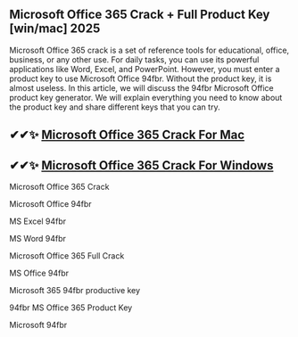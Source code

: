 ## Microsoft Office 365 Crack + Full Product Key [win/mac] 2025
Microsoft Office 365 crack is a set of reference tools for educational, office, business, or any other use. For daily tasks, you can use its powerful applications like Word, Excel, and PowerPoint. However, you must enter a product key to use Microsoft Office 94fbr. Without the product key, it is almost useless. In this article, we will discuss the 94fbr Microsoft Office product key generator. We will explain everything you need to know about the product key and share different keys that you can try.

## ✔✔✨ [Microsoft Office 365 Crack For Mac](https://allcracksoft.org/dl/)
## ✔✔✨ [Microsoft Office 365 Crack For Windows](https://allcracksoft.org/dl/)

Microsoft Office 365 Crack

Microsoft Office 94fbr

MS Excel 94fbr

MS Word 94fbr

Microsoft Office 365 Full Crack

MS Office 94fbr

Microsoft 365 94fbr productive key

94fbr MS Office 365 Product Key

Microsoft 94fbr
